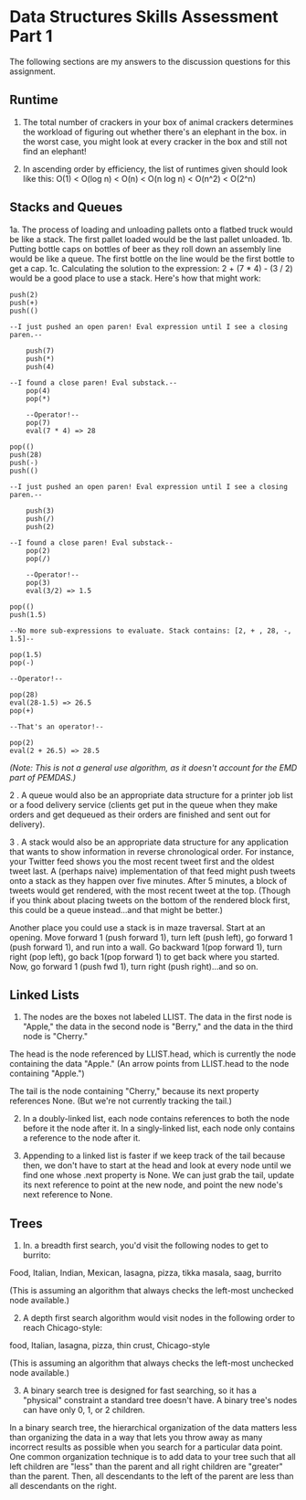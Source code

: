 # Data Structures Skills Assessment Part 1

The following sections are my answers to the discussion questions for this 
assignment.

## Runtime

1. The total number of crackers in your box of animal crackers determines the 
workload of figuring out whether there's an elephant in the box. in the worst case,
you might look at every cracker in the box and still not find an elephant!

2. In ascending order by efficiency, the list of runtimes given should look like
this: O(1) < O(log n) < O(n) < O(n log n) < O(n^2) < O(2^n)

## Stacks and Queues

1a. The process of loading and unloading pallets onto a flatbed truck would be like a stack. The first pallet loaded would be the last pallet unloaded.
1b. Putting bottle caps on bottles of beer as they roll down an assembly line would be
like a queue. The first bottle on the line would be the first bottle to get a cap.
1c. Calculating the solution to the expression: 
2 + (7 * 4) - (3 / 2) would be a good place to use a stack. Here's how that might work:

```
push(2)
push(+)
push(()

--I just pushed an open paren! Eval expression until I see a closing paren.--

	push(7)
	push(*)
	push(4)
    
--I found a close paren! Eval substack.--
	pop(4)
    pop(*)
    
    --Operator!--
    pop(7)
    eval(7 * 4) => 28

pop(()
push(28)
push(-)
push(()

--I just pushed an open paren! Eval expression until I see a closing paren.--

	push(3)
	push(/)
	push(2)
    
--I found a close paren! Eval substack--
	pop(2)
    pop(/)
    
    --Operator!--
    pop(3)
    eval(3/2) => 1.5

pop(()
push(1.5)

--No more sub-expressions to evaluate. Stack contains: [2, + , 28, -, 1.5]--

pop(1.5)
pop(-)

--Operator!--

pop(28)
eval(28-1.5) => 26.5
pop(+)

--That's an operator!--

pop(2)
eval(2 + 26.5) => 28.5
```
*(Note: This is not a general use algorithm, as it doesn't account for the EMD part of PEMDAS.)*

2 . A queue would also be an appropriate data structure for a printer job list or a food delivery service (clients get put in the queue when they make orders and get dequeued as their orders are finished and sent out for delivery).

3 . A stack would also be an appropriate data structure for any application that wants to show information in reverse chronological order. For instance, your Twitter feed shows you the most recent tweet first and the oldest tweet last. A (perhaps naive) implementation of that feed might push tweets onto a stack as they happen over five minutes. After 5 minutes, a block of tweets would get rendered, with the most recent tweet at the top. (Though if you think about placing tweets on the bottom of the rendered block first, this could be a queue instead...and that might be better.)

Another place you could use a stack is in maze traversal. Start at an opening. Move forward 1 (push forward 1), turn left (push left), go forward 1 (push forward 1), and run into a wall. Go backward 1(pop forward 1), turn right (pop left), go back 1(pop forward 1) to get back where you started. Now, go forward 1 (push fwd 1), turn right (push right)...and so on.

## Linked Lists

1. The nodes are the boxes not labeled LLIST. The data in the first node is "Apple,"
the data in the second node is "Berry," and the data in the third node is "Cherry."

The head is the node referenced by LLIST.head, which is currently the node containing
the data "Apple." (An arrow points from LLIST.head to the node containing "Apple.")

The tail is the node containing "Cherry," because its next property references None. 
(But we're not currently tracking the tail.)

2. In a doubly-linked list, each node contains references to both the node before it 
 the node after it. In a singly-linked list, each node only contains a reference to
 the node after it.

3. Appending to a linked list is faster if we keep track of the tail because then, we don't have to start at the head and look at every node until we find one whose .next
property is None. We can just grab the tail, update its next reference to point at
the new node, and point the new node's next reference to None.

## Trees

1. In. a breadth first search, you'd visit the following nodes to get to burrito:

Food, Italian, Indian, Mexican, lasagna, pizza, tikka masala, saag, burrito 

(This is assuming an algorithm that always checks the left-most unchecked node
available.)

2. A depth first search algorithm would visit nodes in the following order to reach
Chicago-style:

food, Italian, lasagna, pizza, thin crust, Chicago-style

(This is assuming an algorithm that always checks the left-most unchecked node 
available.)

3. A binary search tree is designed for fast searching, so it has a "physical"
constraint a standard tree doesn't have. A binary tree's nodes can have only 0, 1,
or 2 children. 

In a binary search tree, the hierarchical organization of the data matters
less than organizing the data in a way that lets you throw away as many incorrect
results as possible when you search for a particular data point. One common 
organization technique is to add data to your tree such that all left children are
"less" than the parent and all right children are "greater" than the parent. Then,
all descendants to the left of the parent are less than all descendants on the right.